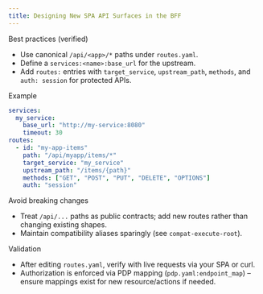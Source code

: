 ```yaml
---
title: Designing New SPA API Surfaces in the BFF
---
```


Best practices (verified)

- Use canonical `/api/<app>/*` paths under `routes.yaml`.
- Define a `services:<name>:base_url` for the upstream.
- Add `routes:` entries with `target_service`, `upstream_path`, `methods`, and `auth: session` for protected APIs.

Example

```yaml
services:
  my_service:
    base_url: "http://my-service:8080"
    timeout: 30
routes:
  - id: "my-app-items"
    path: "/api/myapp/items/*"
    target_service: "my_service"
    upstream_path: "/items/{path}"
    methods: ["GET", "POST", "PUT", "DELETE", "OPTIONS"]
    auth: "session"
```

Avoid breaking changes

- Treat `/api/...` paths as public contracts; add new routes rather than changing existing shapes.
- Maintain compatibility aliases sparingly (see `compat-execute-root`).

Validation

- After editing `routes.yaml`, verify with live requests via your SPA or curl.
- Authorization is enforced via PDP mapping (`pdp.yaml:endpoint_map`) – ensure mappings exist for new resource/actions if needed.


